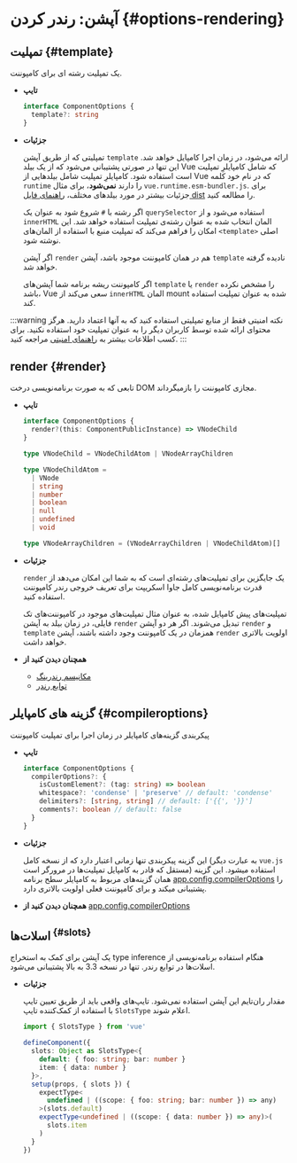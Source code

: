 # آپشن: رندر کردن {#options-rendering}

## تمپلیت {#template}

یک تمپلیت رشته ای برای کامپوننت.

- **تایپ**

  ```ts
  interface ComponentOptions {
    template?: string
  }
  ```

- **جزئیات**

  تمپلیتی که از طریق آپشن `template` ارائه می‌شود، در زمان اجرا کامپایل خواهد شد. این تنها در صورتی پشتیبانی می‌شود که از یک بیلد Vue که شامل کامپایلرِ تمپلیت است استفاده شود. کامپایلرِ تمپلیت شامل بیلدهایی از Vue که در نام خود کلمه `runtime` را دارند **نمی‌شود**، برای مثال `vue.runtime.esm-bundler.js`. برای جزئیات بیشتر در مورد بیلد‌های مختلف، [راهنمای فایل dist](https://github.com/vuejs/core/tree/main/packages/vue#which-dist-file-to-use) را مطالعه کنید.

  اگر رشته با `#` شروع شود به عنوان یک `querySelector` استفاده می‌شود و از `innerHTML` المان انتخاب شده به عنوان رشته‌ی تمپلیت استفاده خواهد شد. این امکان را فراهم می‌کند که تمپلیت منبع با استفاده از المان‌های `<template>` اصلی نوشته شود.

  اگر آپشن `render` هم در همان کامپوننت موجود باشد، آپشن `template` نادیده گرفته خواهد شد.

  اگر کامپوننت ریشه برنامه شما آپشن‌های `template` یا `render` را مشخص نکرده باشد، Vue سعی می‌کند از `innerHTML` المان mount شده به عنوان تمپلیت استفاده کند.

:::warning نکته امنیتی
فقط از منابع تمپلیتی استفاده کنید که به آنها اعتماد دارید. هرگز محتوای ارائه شده توسط کاربران دیگر را به عنوان تمپلیت خود استفاده نکنید. برای کسب اطلاعات بیشتر به [راهنمای امنیتی](/guide/best-practices/security#rule-no-1-never-use-non-trusted-templates) مراجعه کنید.
  :::

## render {#render}

تابعی که به صورت برنامه‌نویسی درخت DOM مجازی کامپوننت را بازمیگرداند.

- **تایپ**

  ```ts
  interface ComponentOptions {
    render?(this: ComponentPublicInstance) => VNodeChild
  }

  type VNodeChild = VNodeChildAtom | VNodeArrayChildren

  type VNodeChildAtom =
    | VNode
    | string
    | number
    | boolean
    | null
    | undefined
    | void

  type VNodeArrayChildren = (VNodeArrayChildren | VNodeChildAtom)[]
  ```

- **جزئیات**

  `render` یک جایگزین برای تمپلیت‌های رشته‌ای است که به شما این امکان می‌دهد از قدرت برنامه‌نویسی کامل جاوا اسکریپت برای تعریف خروجی رندر کامپوننت استفاده کنید.

  تمپلیت‌های پیش کامپایل شده، به عنوان مثال تمپلیت‌های موجود در کامپوننت‌های تک فایلی، در زمان بیلد به آپشن `render` تبدیل می‌شوند. اگر هر دو آپشن `render` و `template` همزمان در یک کامپوننت وجود داشته باشند، آپشن `render` اولویت بالاتری خواهد داشت.

- **همچنان دیدن کنید از**
  - [مکانیسم رندرینگ](/guide/extras/rendering-mechanism)
  - [توابع رندر](/guide/extras/render-function)

## گزینه های کامپایلر {#compileroptions}

پیکربندی گزینه‌های کامپایلر در زمان اجرا برای تمپلیت کامپوننت

- **تایپ**

  ```ts
  interface ComponentOptions {
    compilerOptions?: {
      isCustomElement?: (tag: string) => boolean
      whitespace?: 'condense' | 'preserve' // default: 'condense'
      delimiters?: [string, string] // default: ['{{', '}}']
      comments?: boolean // default: false
    }
  }
  ```

- **جزئیات**

  این گزینه پیکربندی تنها زمانی اعتبار دارد که از نسخه کامل (به عبارت دیگر `vue.js` مستقل که قادر به کامپایل تمپلیت‌ها در مرورگر است) استفاده میشود. این گزینه همان گزینه‌های مربوط به کامپایلر سطح برنامه [app.config.compilerOptions](/api/application#app-config-compileroptions) را پشتیبانی میکند و برای کامپوننت فعلی اولویت بالاتری دارد.

- **همچنان دیدن کنید از** [app.config.compilerOptions](/api/application#app-config-compileroptions)

## اسلات‌ها<sup class="vt-badge ts"/> {#slots}

یک آپشن برای کمک به استخراج type inference هنگام استفاده برنامه‌نویسی از اسلات‌ها در توابع رندر. تنها در نسخه 3.3 به بالا پشتیبانی می‌شود.

- **جزئیات**

  مقدار ران‌تایم این آپشن استفاده نمی‌شود. تایپ‌های واقعی باید از طریق تعیین تایپ با استفاده از کمک‌کننده تایپ `SlotsType` اعلام شوند.

  ```ts
  import { SlotsType } from 'vue'

  defineComponent({
    slots: Object as SlotsType<{
      default: { foo: string; bar: number }
      item: { data: number }
    }>,
    setup(props, { slots }) {
      expectType<
        undefined | ((scope: { foo: string; bar: number }) => any)
      >(slots.default)
      expectType<undefined | ((scope: { data: number }) => any)>(
        slots.item
      )
    }
  })
  ```
